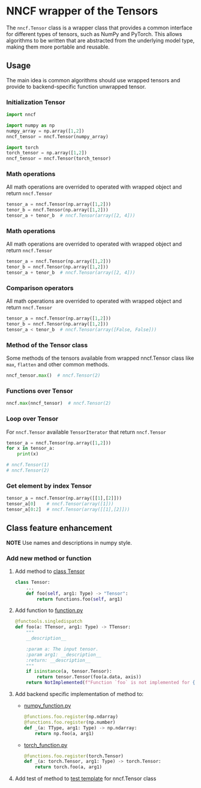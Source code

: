 # NNCF wrapper of the Tensors

The `nncf.Tensor` class is a wrapper class that provides a common interface for different types of tensors,
such as NumPy and PyTorch. This allows algorithms to be written that are abstracted from the underlying model type,
making them more portable and reusable.

## Usage

The main idea is common algorithms should use wrapped tensors and provide to backend-specific function unwrapped tensor.

### Initialization Tensor

```python
import nncf

import numpy as np
numpy_array = np.array([1,2])
nncf_tensor = nncf.Tensor(numpy_array)

import torch
torch_tensor = np.array([1,2])
nncf_tensor = nncf.Tensor(torch_tensor)
```

### Math operations

All math operations are overrided to operated with wrapped object and return `nncf.Tensor`

```python
tensor_a = nncf.Tensor(np.array([1,2]))
tenor_b = nncf.Tensor(np.array([1,2]))
tensor_a + tenor_b  # nncf.Tensor(array([2, 4]))
```

### Math operations

All math operations are overrided to operated with wrapped object and return `nncf.Tensor`

```python
tensor_a = nncf.Tensor(np.array([1,2]))
tenor_b = nncf.Tensor(np.array([1,2]))
tensor_a + tenor_b  # nncf.Tensor(array([2, 4]))
```

### Comparison operators

All math operations are overrided to operated with wrapped object and return `nncf.Tensor`

```python
tensor_a = nncf.Tensor(np.array([1,2]))
tenor_b = nncf.Tensor(np.array([1,2]))
tensor_a < tenor_b  # nncf.Tensor(array([False, False]))
```

### Method of the Tensor class

Some methods of the tensors available from wrapped nncf.Tensor class like `max`, `flatten` and other common methods.

```python
nncf_tensor.max()  # nncf.Tensor(2)
```

### Functions over Tensor

```python
nncf.max(nncf_tensor)  # nncf.Tensor(2)
```

### Loop over Tensor

For `nncf.Tensor` available `TensorIterator` that return `nncf.Tensor`

```python
tensor_a = nncf.Tensor(np.array([1,2]))
for x in tensor_a:
    print(x)

# nncf.Tensor(1)
# nncf.Tensor(2)
```

### Get element by index Tensor

```python
tensor_a = nncf.Tensor(np.array([[1],[2]]))
tensor_a[0]    # nncf.Tensor(array([1]))
tensor_a[0:2]  # nncf.Tensor(array([[1],[2]]))
```

## Class feature enhancement

**NOTE** Use names and descriptions in numpy style.

### Add new method or function

1. Add method to [class Tensor](tensor.py)

    ```python
    class Tensor:
        ...
        def foo(self, arg1: Type) -> "Tensor":
            return functions.foo(self, arg1)
    ```

2. Add function to [function.py](function.py)

    ```python
    @functools.singledispatch
    def foo(a: TTensor, arg1: Type) -> TTensor:
        """
        __description__

        :param a: The input tensor.
        :param arg1: __description__
        :return: __description__
        """
        if isinstance(a, tensor.Tensor):
            return tensor.Tensor(foo(a.data, axis))
        return NotImplemented(f"Function `foo` is not implemented for {type(a)}")
    ```

3. Add backend specific implementation of method to:

    - [numpy_function.py](numpy_function.py)

        ```python
        @functions.foo.register(np.ndarray)
        @functions.foo.register(np.number)
        def _(a: TType, arg1: Type) -> np.ndarray:
            return np.foo(a, arg1)
        ```

    - [torch_function.py](torch_function.py)

        ```python
        @functions.foo.register(torch.Tensor)
        def _(a: torch.Tensor, arg1: Type) -> torch.Tensor:
            return torch.foo(a, arg1)
        ```

4. Add test of method to [test template](tests/shared/test_templates/template_test_nncf_tensor.py) for nncf.Tensor class
